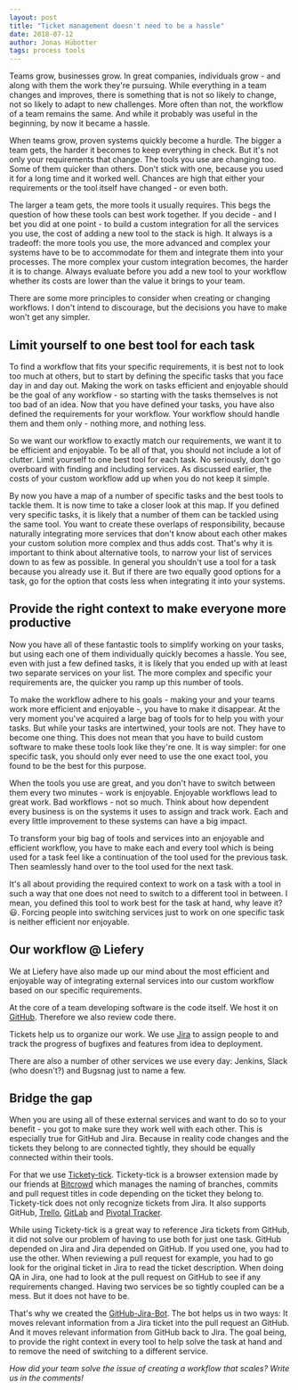 ```yaml
---
layout: post
title: "Ticket management doesn't need to be a hassle"
date: 2018-07-12
author: Jonas Hübotter
tags: process tools
---
```


Teams grow, businesses grow. In great companies, individuals grow - and along with them the work they're pursuing. While everything in a team changes and improves, there is something that is not so likely to change, not so likely to adapt to new challenges. More often than not, the workflow of a team remains the same. And while it probably was useful in the beginning, by now it became a hassle.

When teams grow, proven systems quickly become a hurdle. The bigger a team gets, the harder it becomes to keep everything in check. But it's not only your requirements that change. The tools you use are changing too. Some of them quicker than others. Don't stick with one, because you used it for a long time and it worked well. Chances are high that either your requirements or the tool itself have changed - or even both.

The larger a team gets, the more tools it usually requires. This begs the question of how these tools can best work together. If you decide - and I bet you did at one point - to build a custom integration for all the services you use, the cost of adding a new tool to the stack is high. It always is a tradeoff: the more tools you use, the more advanced and complex your systems have to be to accommodate for them and integrate them into your processes. The more complex your custom integration becomes, the harder it is to change. Always evaluate before you add a new tool to your workflow whether its costs are lower than the value it brings to your team.

There are some more principles to consider when creating or changing workflows. I don't intend to discourage, but the decisions you have to make won't get any simpler.

## Limit yourself to one best tool for each task

To find a workflow that fits your specific requirements, it is best not to look too much at others, but to start by defining the specific tasks that you face day in and day out. Making the work on tasks efficient and enjoyable should be the goal of any workflow - so starting with the tasks themselves is not too bad of an idea. Now that you have defined your tasks, you have also defined the requirements for your workflow. Your workflow should handle them and them only - nothing more, and nothing less.

So we want our workflow to exactly match our requirements, we want it to be efficient and enjoyable. To be all of that, you should not include a lot of clutter. Limit yourself to one best tool for each task. No seriously, don't go overboard with finding and including services. As discussed earlier, the costs of your custom workflow add up when you do not keep it simple.

By now you have a map of a number of specific tasks and the best tools to tackle them. It is now time to take a closer look at this map. If you defined very specific tasks, it is likely that a number of them can be tackled using the same tool. You want to create these overlaps of responsibility, because naturally integrating more services that don't know about each other makes your custom solution more complex and thus adds cost. That's why it is important to think about alternative tools, to narrow your list of services down to as few as possible. In general you shouldn't use a tool for a task because you already use it. But if there are two equally good options for a task, go for the option that costs less when integrating it into your systems.

## Provide the right context to make everyone more productive

Now you have all of these fantastic tools to simplify working on your tasks, but using each one of them individually quickly becomes a hassle. You see, even with just a few defined tasks, it is likely that you ended up with at least two separate services on your list. The more complex and specific your requirements are, the quicker you ramp up this number of tools.

To make the workflow adhere to his goals - making your and your teams work more efficient and enjoyable -, you have to make it disappear. At the very moment you've acquired a large bag of tools for to help you with your tasks. But while your tasks are intertwined, your tools are not. They have to become one thing. This does not mean that you have to build custom software to make these tools look like they're one. It is way simpler: for one specific task, you should only ever need to use the one exact tool, you found to be the best for this purpose.

When the tools you use are great, and you don't have to switch between them every two minutes - work is enjoyable. Enjoyable workflows lead to great work. Bad workflows - not so much. Think about how dependent every business is on the systems it uses to assign and track work. Each and every little improvement to these systems can have a big impact.

To transform your big bag of tools and services into an enjoyable and efficient workflow, you have to make each and every tool which is being used for a task feel like a continuation of the tool used for the previous task. Then seamlessly hand over to the tool used for the next task.

It's all about providing the required context to work on a task with a tool in such a way that one does not need to switch to a different tool in between. I mean, you defined this tool to work best for the task at hand, why leave it? :smiley:. Forcing people into switching services just to work on one specific task is neither efficient nor enjoyable.

## Our workflow @ Liefery

We at Liefery have also made up our mind about the most efficient and enjoyable way of integrating external services into our custom workflow based on our specific requirements.

At the core of a team developing software is the code itself. We host it on [GitHub](https://github.com/). Therefore we also review code there.

Tickets help us to organize our work. We use [Jira](https://www.atlassian.com/software/jira) to assign people to and track the progress of bugfixes and features from idea to deployment.

There are also a number of other services we use every day: Jenkins, Slack (who doesn't?) and Bugsnag just to name a few.

## Bridge the gap

When you are using all of these external services and want to do so to your benefit - you got to make sure they work well with each other. This is especially true for GitHub and Jira. Because in reality code changes and the tickets they belong to are connected tightly, they should be equally connected within their tools.

For that we use [Tickety-tick](https://github.com/bitcrowd/tickety-tick). Tickety-tick is a browser extension made by our friends at [Bitcrowd](https://bitcrowd.net/) which manages the naming of branches, commits and pull request titles in code depending on the ticket they belong to. Tickety-tick does not only recognize tickets from Jira. It also supports GitHub, [Trello](https://trello.com/), [GitLab](https://about.gitlab.com/) and [Pivotal Tracker](https://www.pivotaltracker.com/).

While using Tickety-tick is a great way to reference Jira tickets from GitHub, it did not solve our problem of having to use both for just one task. GitHub depended on Jira and Jira depended on GitHub. If you used one, you had to use the other. When reviewing a pull request for example, you had to go look for the original ticket in Jira to read the ticket description. When doing QA in Jira, one had to look at the pull request on GitHub to see if any requirements changed. Having two services be so tightly coupled can be a mess. But it does not have to be.

That's why we created the [GitHub-Jira-Bot](https://github.com/liefery/github-jira-bot). The bot helps us in two ways: It moves relevant information from a Jira ticket into the pull request an GitHub. And it moves relevant information from GitHub back to Jira. The goal being, to provide the right context in every tool to help solve the task at hand and to remove the need of switching to a different service.


_How did your team solve the issue of creating a workflow that scales? Write us in the comments!_
